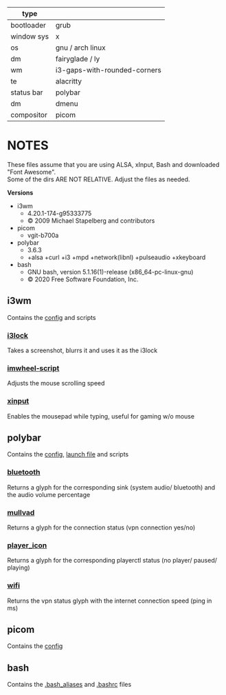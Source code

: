 | type          |                              |
| ------------- | ---------------------------- |
| bootloader    | grub                         |
| window sys    | x                            |
| os            | gnu / arch linux             |
| dm            | fairyglade / ly              |
| wm            | i3-gaps-with-rounded-corners |
| te            | alacritty                    |
| status bar    | polybar                      |
| dm            | dmenu                        |        
| compositor    | picom                        |

# NOTES
These files assume that you are using ALSA, xInput, Bash and downloaded "Font Awesome".  
Some of the dirs ARE NOT RELATIVE. Adjust the files as needed.

__Versions__
  - i3wm
    - 4.20.1-174-g95333775
    - © 2009 Michael Stapelberg and contributors
  - picom
    - vgit-b700a
  - polybar
    - 3.6.3
    - +alsa +curl +i3 +mpd +network(libnl) +pulseaudio +xkeyboard
  - bash
    - GNU bash, version 5.1.16(1)-release (x86_64-pc-linux-gnu)
    - © 2020 Free Software Foundation, Inc.

## i3wm
Contains the [config](i3wm/config) and scripts

### [i3lock](i3wm/scripts/i3lock.sh)
Takes a screenshot, blurrs it and uses it as the i3lock
### [imwheel-script](i3wm/scripts/imwheel-script.sh)
Adjusts the mouse scrolling speed
### [xinput](i3wm/scripts/xinput.sh)
Enables the mousepad while typing, useful for gaming w/o mouse

## polybar
Contains the [config](polybar/config.ini), [launch file](polybar/launch.sh) and scripts

### [bluetooth](polybar/scripts/bluetooth.sh)
Returns a glyph for the corresponding sink (system audio/ bluetooth) and the audio volume percentage
### [mullvad](polybar/scripts/mullvad.sh)
Returns a glyph for the connection status (vpn connection yes/no)
### [player_icon](polybar/scripts/player_icon.sh)
Returns a glyph for the corresponding playerctl status (no player/ paused/ playing)
### [wifi](polybar/scripts/wifi.sh)
Returns the vpn status glyph with the internet connection speed (ping in ms)

## picom
Contains the [config](picom/picom.conf)

## bash
Contains the [.bash_aliases](bash/.bash_aliases) and [.bashrc](bash/.bashrc) files
